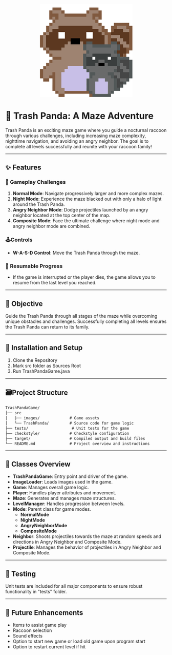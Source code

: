 <div align="center">
    <img width="289" src="./src/images/destination.png" alt="RaccoonFamily" />
</div>

# 🦝 Trash Panda: A Maze Adventure

Trash Panda is an exciting maze game where you guide a nocturnal raccoon through various challenges, including increasing maze complexity, nighttime navigation, and avoiding an angry neighbor. The goal is to complete all levels successfully and reunite with your raccoon family!

---
## ✨ Features
### 🤯 Gameplay Challenges
1. **Normal Mode**: Navigate progressively larger and more complex mazes.
2. **Night Mode**: Experience the maze blacked out with only a halo of light around the Trash Panda.
3. **Angry Neighbor Mode**: Dodge projectiles launched by an angry neighbor located at the top center of the map.
4. **Composite Mode**: Face the ultimate challenge where night mode and angry neighbor mode are combined.

### 🕹️Controls
- **W-A-S-D Control**: Move the Trash Panda through the maze.

### 💾 Resumable Progress
- If the game is interrupted or the player dies, the game allows you to resume from the last level you reached.

---
## 🥅 Objective
Guide the Trash Panda through all stages of the maze while overcoming unique obstacles and challenges. Successfully completing all levels ensures the Trash Panda can return to its family.

---
## 🔧 Installation and Setup

1. Clone the Repository
2. Mark src folder as Sources Root
3. Run TrashPandaGame.java
---

## ️️🗃️Project Structure

```plaintext
TrashPandaGame/
├── src
│   ├── images/             # Game assets
│   └── TrashPanda/         # Source code for game logic
├── tests/                   # Unit tests for the game
├── checkstyle/             # Checkstyle configuration
├── target/                 # Compiled output and build files
└── README.md               # Project overview and instructions
```

---

## 🧾 Classes Overview

- **TrashPandaGame**: Entry point and driver of the game.
- **ImageLoader**: Loads images used in the game.
- **Game**: Manages overall game logic.
- **Player**: Handles player attributes and movement.
- **Maze**: Generates and manages maze structures.
- **LevelManager**: Handles progression between levels.
- **Mode**: Parent class for game modes.
  - **NormalMode**
  - **NightMode**
  - **AngryNeighborMode**
  - **CompositeMode**
- **Neighbor**: Shoots projectiles towards the maze at random speeds and directions in Angry Neighbor and Composite Mode.
- **Projectile**: Manages the behavior of projectiles in Angry Neighbor and Composite Mode.
    
---

## 🧪 Testing
Unit tests are included for all major components to ensure robust functionality in "tests" folder.

---

## 🔮 Future Enhancements
- Items to assist game play
- Raccoon selection
- Sound effects
- Option to start new game or load old game upon program start
- Option to restart current level if hit
